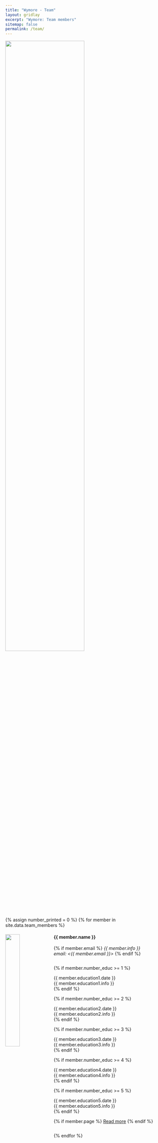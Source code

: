 ```yaml
---
title: "Wymore - Team"
layout: gridlay
excerpt: "Wymore: Team members"
sitemap: false
permalink: /team/
---
```

<div id="bannerid">
<img src="{{ site.url }}{{ site.baseurl }}/images/U-M_2color-HorizontalReversed.png" width="70%" />
</div>

{% assign number_printed = 0 %}
{% for member in site.data.team_members %}

<div class="row">

<div class="col-sm-10 clearfix">
  <img src="{{ site.url }}{{ site.baseurl }}/images/teampic/{{ member.photo }}" class="img-responsive" width="30%" style="float: left" />
  <h4 class="bold">{{ member.name }}</h4>


  {% if member.email %}
  <i>{{ member.info }}<br>email: <{{ member.email }}></i>
  {% endif %}

  <ul style="overflow: hidden;list-style-type: none;padding:0;">

  {% if member.number_educ >= 1 %}
  <li>
    <div class="bold col-sm-2">{{ member.education1.date }}</div>
    <div class="col-sm-10">{{ member.education1.info }}</div>
  </li>
  {% endif %}

  {% if member.number_educ >= 2 %}
  <li>
    <div class="bold col-sm-2">{{ member.education2.date }}</div>
    <div class="col-sm-10">{{ member.education2.info }}</div>
  </li>
  {% endif %}

  {% if member.number_educ >= 3 %}
  <li>
    <div class="bold col-sm-2">{{ member.education3.date }}</div>
    <div class="col-sm-10">{{ member.education3.info }}</div>
  </li>
  {% endif %}

  {% if member.number_educ >= 4 %}
  <li>
    <div class="bold col-sm-2">{{ member.education4.date }}</div>
    <div class="col-sm-10">{{ member.education4.info }}</div>
  </li>
  {% endif %}

  {% if member.number_educ >= 5 %}
  <li>
    <div class="bold col-sm-2">{{ member.education5.date }}</div>
    <div class="col-sm-10">{{ member.education5.info }}</div>
  </li>
  {% endif %}


  {% if member.page %}
  <a href="{{ site.url }}{{ site.baseurl }}/{{ member.page }}">Read more</a>
  {% endif %}

  </ul>
</div>

</div>

{% endfor %}

<!-- ## Administrative Support
<a href="mailto:"></a> is helping us (and other groups) with administration.
-->

